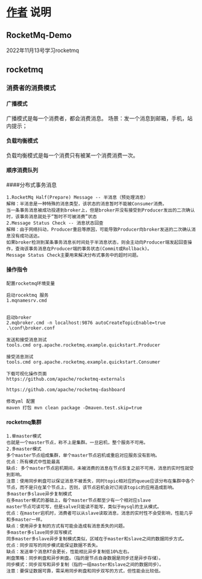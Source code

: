 # [作者](https://github.com/CH00SE1/)  说明

## RocketMq-Demo
2022年11月13号学习rocketmq

## rocketmq

### 消费者的消费模式

#### 广播模式

广播模式是每一个消费者，都会消费消息。 场景：发一个消息到邮箱，手机，站内提示；

#### 负载均衡模式

负载均衡模式是每一个消费只有被某一个消费消费一次。

#### 顺序消费队列


####分布式事务消息
```text
1.RocketMq Half(Prepare) Message -- 半消息（预处理消息）
解释：半消息是一种特殊的消息类型，该状态的消息暂时不能被Consumer消费。
当一条事务消息被成功投递到broker上，但是broker并没有接受到Producer发出的二次确认时，该事务消息就处于“暂时不可被消费”状态
2.Message Status Check -- 消息状态回查
解释：由于网络抖动，Producer重启等原因，可能导致Producer向broker发送的二次确认消息没有成功送达。
如果broker检测到某条事务消息长时间处于半消息状态，则会主动向Producer端发起回查操作，查询该事务消息在Producer端的事务状态(Commit或Rollback)。
Message Status Check主要用来解决分布式事务中的超时问题。
```

#### 操作指令
```text
配置rocketmq环境变量

启动rocektmq 服务
1.mqnamesrv.cmd


启动broker
2.mqbroker.cmd -n localhost:9876 autoCreateTopicEnable=true .\conf\broker.conf

发送和接受消息测试
tools.cmd org.apache.rocketmq.example.quickstart.Producer

接受消息测试
tools.cmd org.apache.rocketmq.example.quickstart.Consumer

下载可视化操作页面
https://github.com/apache/rocketmq-externals

https://github.com/apache/rocketmq-dashboard

修改yml 配置
maven 打包 mvn clean package -Dmaven.test.skip=true
```

#### rocketmq集群
```text
1.单master模式
也就是一个master节点，称不上是集群。一旦宕机，整个服务不可用。
2.多master模式
多个master节点组成集群，单个master节点宕机或重启对应服务没有影响。
优点：所有模式中性能最高
缺点: 多个master节点宕机期间，未被消费的消息在节点恢复之前不可用，消息的实时性就受到影响。
注意：使用同步刷盘可以保证消息不被丢失，同时topic相对应的queue应该分布在集群中各个节点，而不是只在某个节点上，否则，该节点宕机会对订阅该topic的应用造成影响。
多master多slave异步复制模式
在多master模式的基础上，每个master节点都至少有一个相对应slave
master节点可读可写，但是salve只能读不能写，类似于mysql的主从模式。
优点：在master宕机时，消费者可以从slave读取消息，消息的实时性不会受影响，性能几乎和多master一样。
缺点：使用异步复制的方式有可能会造成有消息丢失的问题。
多master多slave同步双写模式
同多master多slave异步复制模式类似，区域在于master和slave之间的数据同步方式。
优点：同步双写的同步模式能保证数据不丢失。
缺点：发送单个消息RT会更长，性能相比异步复制低10%左右。
刷盘策略：同步刷盘和异步刷盘。（指的是节点自身数据是同步还是异步存储）。
同步模式：同步双写和异步复制（指的一组master和slave之间的数据同步）。
注意：要保证数据可靠，需采用同步刷盘和同步双写的方式，但性能会比较低。
```